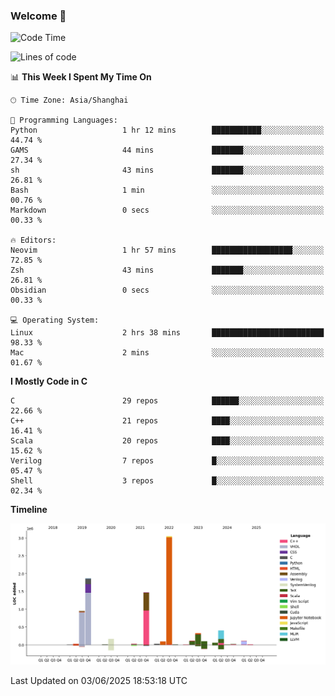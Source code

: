 ### Welcome 👋

<!--START_SECTION:waka-->
![Code Time](http://img.shields.io/badge/Code%20Time-2%2C039%20hrs%2050%20mins-blue)

![Lines of code](https://img.shields.io/badge/From%20Hello%20World%20I%27ve%20Written-8.9%20million%20lines%20of%20code-blue)

📊 **This Week I Spent My Time On** 

```text
🕑︎ Time Zone: Asia/Shanghai

💬 Programming Languages: 
Python                   1 hr 12 mins        ███████████░░░░░░░░░░░░░░   44.74 % 
GAMS                     44 mins             ███████░░░░░░░░░░░░░░░░░░   27.34 % 
sh                       43 mins             ███████░░░░░░░░░░░░░░░░░░   26.81 % 
Bash                     1 min               ░░░░░░░░░░░░░░░░░░░░░░░░░   00.76 % 
Markdown                 0 secs              ░░░░░░░░░░░░░░░░░░░░░░░░░   00.33 % 

🔥 Editors: 
Neovim                   1 hr 57 mins        ██████████████████░░░░░░░   72.85 % 
Zsh                      43 mins             ███████░░░░░░░░░░░░░░░░░░   26.81 % 
Obsidian                 0 secs              ░░░░░░░░░░░░░░░░░░░░░░░░░   00.33 % 

💻 Operating System: 
Linux                    2 hrs 38 mins       █████████████████████████   98.33 % 
Mac                      2 mins              ░░░░░░░░░░░░░░░░░░░░░░░░░   01.67 % 
```

**I Mostly Code in C** 

```text
C                        29 repos            ██████░░░░░░░░░░░░░░░░░░░   22.66 % 
C++                      21 repos            ████░░░░░░░░░░░░░░░░░░░░░   16.41 % 
Scala                    20 repos            ████░░░░░░░░░░░░░░░░░░░░░   15.62 % 
Verilog                  7 repos             █░░░░░░░░░░░░░░░░░░░░░░░░   05.47 % 
Shell                    3 repos             █░░░░░░░░░░░░░░░░░░░░░░░░   02.34 % 
```



**Timeline**

![Lines of Code chart](https://raw.githubusercontent.com/Bohan-hu/Bohan-hu/master/assets/bar_graph.png)


 Last Updated on 03/06/2025 18:53:18 UTC
<!--END_SECTION:waka-->




